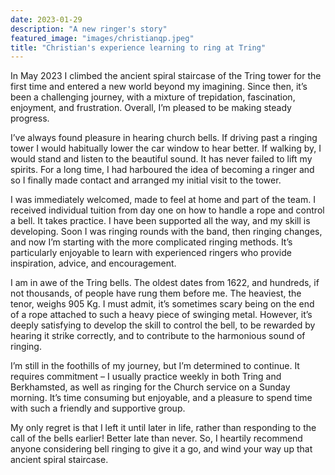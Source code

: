 ```yaml
---
date: 2023-01-29
description: "A new ringer's story"
featured_image: "images/christianqp.jpeg"
title: "Christian's experience learning to ring at Tring"
---
```

In May 2023 I climbed the ancient spiral staircase of the Tring tower for the first time and entered a new world beyond my imagining. Since then, it’s been a challenging journey, with a mixture of trepidation, fascination, enjoyment, and frustration. Overall, I’m pleased to be making steady progress.

I’ve always found pleasure in hearing church bells. If driving past a ringing tower I would habitually lower the car window to hear better. If walking by, I would stand and listen to the beautiful sound. It has never failed to lift my spirits. For a long time, I had harboured the idea of becoming a ringer and so I finally made contact and arranged my initial visit to the tower.

I was immediately welcomed, made to feel at home and part of the team. I received individual tuition from day one on how to handle a rope and control a bell. It takes practice. I have been supported all the way, and my skill is developing. Soon I was ringing rounds with the band, then ringing changes, and now I’m starting with the more complicated ringing methods. It’s particularly enjoyable to learn with experienced ringers who provide inspiration, advice, and encouragement.

I am in awe of the Tring bells. The oldest dates from 1622, and hundreds, if not thousands, of people have rung them before me. The heaviest, the tenor, weighs 905 Kg. I must admit, it’s sometimes scary being on the end of a rope attached to such a heavy piece of swinging metal. However, it’s deeply satisfying to develop the skill to control the bell, to be rewarded by hearing it strike correctly, and to contribute to the harmonious sound of ringing.

I’m still in the foothills of my journey, but I’m determined to continue. It requires commitment – I usually practice weekly in both Tring and Berkhamsted, as well as ringing for the Church service on a Sunday morning. It’s time consuming but enjoyable, and a pleasure to spend time with such a friendly and supportive group.

My only regret is that I left it until later in life, rather than responding to the call of the bells earlier! Better late than never. So, I heartily recommend anyone considering bell ringing to give it a go, and wind your way up that ancient spiral staircase.
